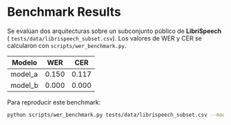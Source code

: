 # Benchmark Results

Se evalúan dos arquitecturas sobre un subconjunto público de **LibriSpeech** (
`tests/data/librispeech_subset.csv`). Los valores de WER y CER se calcularon con
`scripts/wer_benchmark.py`.

| Modelo   | WER   | CER   |
|----------|-------|-------|
| model_a | 0.150 | 0.117 |
| model_b | 0.000 | 0.000 |

Para reproducir este benchmark:

```bash
python scripts/wer_benchmark.py tests/data/librispeech_subset.csv --models model_a model_b --output docs/benchmark_results.json
```
